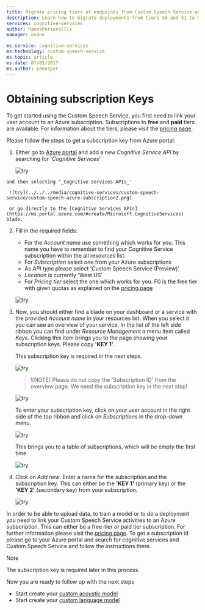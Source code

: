 ```yaml
---
title: Migrate pricing tiers of endpoints from Custom Speech Service on Azure | Microsoft Docs
description: Learn how to migrate deployments from tiers S0 and S1 to S2 of Custom Speech Service endpoints in Cognitive Services.
services: cognitive-services
author: PanosPeriorellis
manager: onano

ms.service: cognitive-services
ms.technology: custom-speech-service
ms.topic: article
ms.date: 07/05/2017
ms.author: panosper
---
```




# Obtaining subscription Keys
To get started using the Custom Speech Service, you first need to link your user account to an Azure subscription. Subscriptions to **free** and **paid** tiers are available. For information about the tiers, please visit the [pricing page](https://www.microsoft.com/cognitive-services/en-us/pricing).

Please follow the steps to get a subscription key from Azure portal:

  1. Either go to [Azure portal](https://ms.portal.azure.com) and add a new _Cognitive Service API_ by searching for '_Cognitive Services_'

      ![try](../../../media/cognitive-services/custom-speech-service/custom-speech-pricing-tier.png)

    and then selecting '_Cognitive Services APIs_'

     ![try](../../../media/cognitive-services/custom-speech-service/custom-speech-azure-subscription2.png)

     or go directly to the [Cognitive Services APIs](https://ms.portal.azure.com/#create/Microsoft.CognitiveServices) blade.
  2. Fill in the required fields:
      *   For the _Account name_ use something which works for you. This name you have to remember to find your Cognitive Service subscription within the all resources list.
      *   For _Subscription_ select one from your Azure subscriptions
      *   As _API type_ please select 'Custom Speech Service (Preview)'
      *   _Location_ is currently 'West US'
      *   For _Pricing tier_ select the one which works for you. F0 is the free tier with given quotas as explained on the [pricing page](https://www.microsoft.com/cognitive-services/en-us/pricing)

      ![try](../../../media/cognitive-services/custom-speech-service/custom-speech-azure-cris-blade.png)

  3. Now, you should either find a blade on your dashboard or a service with the provided _Account name_ in your resources list. When you select it you can see an overview of your service. In the list of the left side ribbon you can find under _Resource Management_ a menu item called _Keys_. Clicking this item brings you to the page showing your subscription keys. Please copy **'KEY 1'**.

      This subscription key is required in the next steps.

      ![try](../../../media/cognitive-services/custom-speech-service/custom-speech-azure-cris-keys2.png)

      > ![NOTE]
      > Please do not copy the 'Subscription ID' from the overview page. We need the subscription key in the next step!
      >

      ![try](../../../media/cognitive-services/custom-speech-service/custom-speech-azure-cris-keys.png)

      To enter your subscription key, click on your user account in the right side of the top ribbon and click on _Subscriptions_ in the drop-down menu.

      ![try](../../../media/cognitive-services/custom-speech-service/custom-speech-subscription-selection.png)

      This brings you to a table of subscriptions, which will be empty the first time.

      ![try](../../../media/cognitive-services/custom-speech-service/custom-speech-subscription-list.png)

  4. Click on _Add new_. Enter a name for the subscription and the subscription key. This can either be the **'KEY 1'** (primary key) or the **'KEY 2'** (secondary key) from your subscription.

      ![try](../../../media/cognitive-services/custom-speech-service/custom-speech-enter-subsciption.png)

In order to be able to upload data, to train a model or to do a deployment you need to link your Custom Speech Service activities to an Azure subscription. This can either be a free-tier or paid tier subscription. For further information please visit the [pricing page](https://www.microsoft.com/cognitive-services/en-us/pricing).
To get a subscription id please go to your Azure portal and search for cognitive services and Custom Speech Service and follow the instructions there.

> [!NOTE]
> The subscription key is required later in this process.
>

Now you are ready to follow up with the next steps
* Start create your [custom acoustic model](cognitive-services-custom-speech-create-acoustic-model.md)
* Start create your [custom language model](cognitive-services-custom-speech-create-language-model.md)
